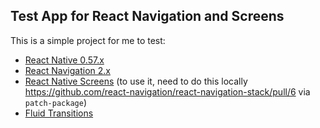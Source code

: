 ## Test App for React Navigation and Screens

This is a simple project for me to test:

- [React Native 0.57.x](https://github.com/facebook/react-native/tree/v0.57.0-rc.4)
- [React Navigation 2.x](https://github.com/react-navigation/react-navigation/tree/2.13.0)
- [React Native Screens](https://github.com/kmagiera/react-native-screens) (to use it, need to do this locally https://github.com/react-navigation/react-navigation-stack/pull/6 via `patch-package`)
- [Fluid Transitions](https://github.com/fram-x/FluidTransitions)
